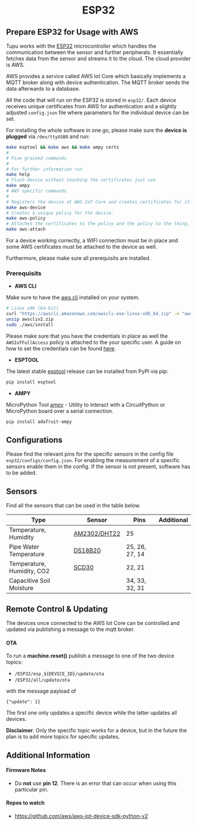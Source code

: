 <h1 align="center">
  <b>ESP32</b><br>
</h1>

## Prepare ESP32 for Usage with AWS

Tupu works with the [ESP32](https://www.espressif.com/en/products/socs/esp32) microcontroller which handles the communication between the sensor and further peripherals. It essentially fetches data from the sensor and streams it to the cloud. The cloud provider is AWS.

AWS provides a service called AWS Iot Core which basically implements a MQTT broker along with device authentication. The MQTT broker sends the data afterwards to a database.

All the code that will run on the ESP32 is stored in `esp32/`. Each device receives unique certificates 
from AWS for authentication and a slightly adjusted `config.json` file where parameters for the individual 
device can be set.

For installing the whole software in one go, please make sure the **device is plugged** via `/dev/ttyUSB0` and run:
```bash
make esptool && make aws && make ampy certs
#
# Fine grained commands
#
# For further information run 
make help
# Flash device without touching the certificates just use 
make ampy
# AWS specific commands
#
# Registers the device at AWS IoT Core and creates certificates for it.
make aws-device  
# Creates a unique policy for the device.
make aws-policy   
# Attaches the certificates to the policy and the policy to the thing.
make aws-attach   
```

For a device working correctly, a WIFI connection must be in place and some AWS certificates 
must be attached to the device as well.

Furthermore, please make sure all prerequisits are installed.

### Prerequisits

- **AWS CLI**

Make sure to have the [aws cli](https://docs.aws.amazon.com/cli/latest/userguide/getting-started-install.html) installed on your system. 

```bash
# Linux x86 (64-bit)
curl "https://awscli.amazonaws.com/awscli-exe-linux-x86_64.zip" -o "awscliv2.zip"
unzip awscliv2.zip
sudo ./aws/install 
```

Please make sure that you have the credentials in place as well the `AWSIoTFullAccess` policy is attached to the your specific user. A guide on how to set the credentials can be found [here](https://docs.aws.amazon.com/cli/latest/userguide/cli-configure-files.html).

- **ESPTOOL**

The latest stable [esptool](https://docs.espressif.com/projects/esptool/en/latest/esp32/installation.html) release can be installed from PyPI via pip:
```bash
pip install esptool 
```

- **AMPY**

MicroPython Tool [ampy](https://github.com/scientifichackers/ampy) - Utility to interact with a CircuitPython or MicroPython board over a serial connection.
```bash
pip install adafruit-ampy
```

## Configurations 

Please find the relevant pins for the specific sensors in the config file `esp32/configs/config.json`.
For enabling the measurement of a specific sensors enable them in the config. 
If the sensor is not present, software has to be added.


## Sensors 

Find all the sensors that can be used in the table below.

| Type  | Sensor | Pins | Additional |
| ---------------------------- | -------------- | -------------- | -------------- | 
| Temperature, Humidity | [AM2302/DHT22](https://cdn-shop.adafruit.com/datasheets/Digital+humidity+and+temperature+sensor+AM2302.pdf) | 25 |
| Pipe Water Temperature  | [DS18B20](https://www.analog.com/media/en/technical-documentation/data-sheets/ds18b20.pdf) | 25, 26, 27, 14 | |
| Temperature, Humidity, CO2 | [SCD30](https://wiki.seeedstudio.com/Grove-C02_Temperature_Humidity_Sensor-SCD30/) | 22, 21 | | 
| Capacitive Soil Moisture | | 34, 33, 32, 31 | |


## Remote Control & Updating
The devices once connected to the AWS Iot Core can be controlled and updated via publishing a message 
to the mqtt broker. 

#### OTA 
To run a **machine.reset()** publish a message to one of the two device topics:

- `/ESP32/esp_${DEVICE_ID}/update/ota`
- `/ESP32/all/update/ota`

with the message payload of
```
{"update": 1}
```

The first one only updates a specific device while the latter updates all devices.

**Disclaimer**: Only the specific topic works for a device, but in the future the plan is to add more 
topics for specific updates.

## Additional Information

#### Firmware Notes

- Do **not** use **pin 12**. There is an error that can occur when using this particular pin. 


#### Repos to watch
- https://github.com/aws/aws-iot-device-sdk-python-v2
